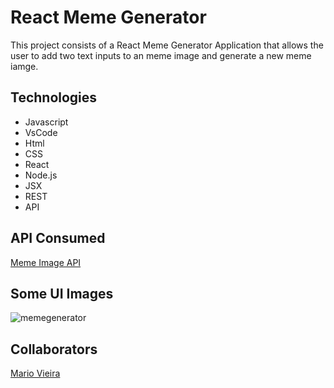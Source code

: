 # React Meme Generator
This project consists of a React Meme Generator Application that allows the user to add two text inputs to an meme image and generate a new meme iamge.

## Technologies
+ Javascript
+ VsCode 
+ Html  
+ CSS
+ React
+ Node.js
+ JSX
+ REST
+ API

## API Consumed
[Meme Image API](https://imgflip.com/api)

## Some UI Images
![memegenerator](https://user-images.githubusercontent.com/47696178/155040478-1ec38d0b-484c-4c77-baf4-0a75d7ec0a82.png)


## Collaborators
[Mario Vieira](https://github.com/MarioWork)


